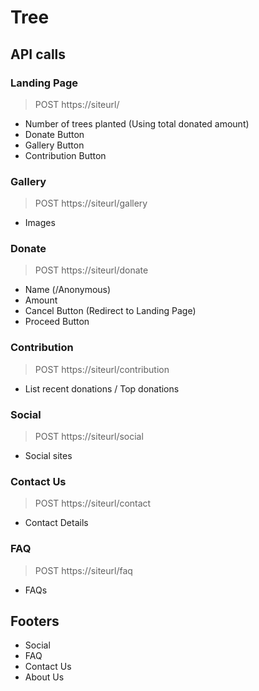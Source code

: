 # Tree

## API calls

### Landing Page

> POST https://siteurl/ 

- Number of trees planted (Using total donated amount)
- Donate Button
- Gallery Button
- Contribution Button

### Gallery

> POST https://siteurl/gallery

- Images

### Donate

> POST https://siteurl/donate

- Name (/Anonymous)
- Amount
- Cancel Button (Redirect to Landing Page)
- Proceed Button


### Contribution

> POST https://siteurl/contribution

- List recent donations / Top donations

### Social

> POST https://siteurl/social

- Social sites

### Contact Us

> POST https://siteurl/contact

- Contact Details

### FAQ

> POST https://siteurl/faq

- FAQs

## Footers

- Social
- FAQ
- Contact Us
- About Us

